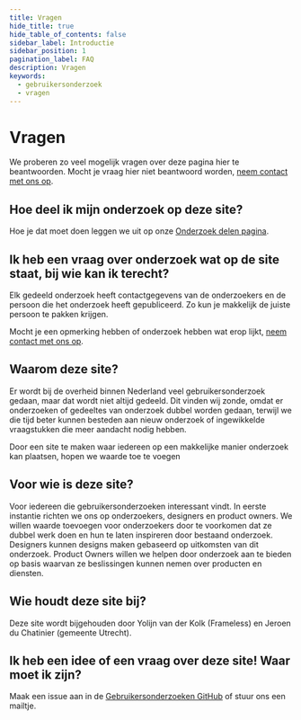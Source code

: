```yaml
---
title: Vragen
hide_title: true
hide_table_of_contents: false
sidebar_label: Introductie
sidebar_position: 1
pagination_label: FAQ
description: Vragen
keywords:
  - gebruikersonderzoek
  - vragen
---
```


# Vragen

We proberen zo veel mogelijk vragen over deze pagina hier te beantwoorden. Mocht je vraag hier niet beantwoord worden, [neem contact met ons op](mailto:j.du.chatinier@utrecht.nl,yolijn@frameless.io).

## Hoe deel ik mijn onderzoek op deze site?

Hoe je dat moet doen leggen we uit op onze [Onderzoek delen pagina](../onderzoek-delen/README.md).

## Ik heb een vraag over onderzoek wat op de site staat, bij wie kan ik terecht?

Elk gedeeld onderzoek heeft contactgegevens van de onderzoekers en de persoon die het onderzoek heeft gepubliceerd. Zo kun je makkelijk de juiste persoon te pakken krijgen.

Mocht je een opmerking hebben of onderzoek hebben wat erop lijkt, [neem contact met ons op](mailto:j.du.chatinier@utrecht.nl,yolijn@frameless.io).

## Waarom deze site?

Er wordt bij de overheid binnen Nederland veel gebruikersonderzoek gedaan, maar dat wordt niet altijd gedeeld. Dit vinden wij zonde, omdat er onderzoeken of gedeeltes van onderzoek dubbel worden gedaan, terwijl we die tijd beter kunnen besteden aan nieuw onderzoek of ingewikkelde vraagstukken die meer aandacht nodig hebben.

Door een site te maken waar iedereen op een makkelijke manier onderzoek kan plaatsen, hopen we waarde toe te voegen

## Voor wie is deze site?

Voor iedereen die gebruikersonderzoeken interessant vindt. In eerste instantie richten we ons op onderzoekers, designers en product owners. We willen waarde toevoegen voor onderzoekers door te voorkomen dat ze dubbel werk doen en hun te laten inspireren door bestaand onderzoek. Designers kunnen designs maken gebaseerd op uitkomsten van dit onderzoek. Product Owners willen we helpen door onderzoek aan te bieden op basis waarvan ze beslissingen kunnen nemen over producten en diensten.

## Wie houdt deze site bij?

Deze site wordt bijgehouden door Yolijn van der Kolk (Frameless) en Jeroen du Chatinier (gemeente Utrecht).

## Ik heb een idee of een vraag over deze site! Waar moet ik zijn?

Maak een issue aan in de [Gebruikersonderzoeken GitHub](https://github.com/nl-design-system/gebruikersonderzoeken/issues) of stuur ons een mailtje.
